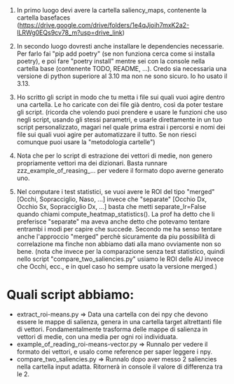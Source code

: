 1) In primo luogo devi avere la cartella saliency_maps, contenente la cartella basefaces (https://drive.google.com/drive/folders/1e4qJjoih7mxK2a2-lLRWg0EQs9cv78_m?usp=drive_link)

2) In secondo luogo dovresti anche installare le dependencies necessarie. Per farlo fai "pip add poetry" (se non funziona cerca come si installa poetry), e poi fare "poetry install" mentre sei con la console nella cartella base (contenente TODO, README, ...). Credo sia necessaria una versione di python superiore al 3.10 ma non ne sono sicuro. Io ho usato il 3.13.

3) Ho scritto gli script in modo che tu metta i file sui quali vuoi agire dentro una cartella. Le ho caricate con dei file già dentro, così da poter testare gli script. (ricorda che volendo puoi prendere e usare le funzioni che uso negli script, usando gli stessi parametri, e usarle direttamente in un tuo script personalizzato, magari nel quale prima estrai i percorsi e nomi dei file sui quali vuoi agire per automatizzare il tutto. Se non riesci comunque puoi usare la "metodologia cartelle")

4) Nota che per lo script di estrazione dei vettori di medie, non genero propriamente vettori ma dei dizionari. Basta runnare zzz_example_of_reasing_... per vedere il formato dopo averne generato uno.

5) Nel computare i test statistici, se vuoi avere le ROI del tipo "merged" [Occhi, Sopracciglio, Naso, ...] invece che "separate" [Occhio Dx, Occhio Sx, Sopracciglio Dx, ...] basta che metti separate_lr=False quando chiami compute_heatmap_statistics(). La prof ha detto che li preferisce "separate" ma aveva anche detto che potevamo tentare entrambi i modi per capire che succede. Secondo me ha senso tentare anche l'approccio "merged" perchè sicuramente da piu possibilità di correlazione ma finche non abbiamo dati alla mano ovviamente non so bene. (nota che invece per la comparazione senza test statistico, quindi nello script "compare_two_saliencies.py" usiamo le ROI delle AU invece che Occhi, ecc., e in quel caso ho sempre usato la versione merged.)


# Quali script abbiamo:
- extract_roi-means.py => Data una cartella con dei npy che devono essere le mappe di salienza, genera in una cartella target altrettanti file di vettori. Fondamentalmente trasforma delle mappe di salienza in vettori di medie, con una media per ogni roi individuata.
- example_of_reading_roi-means-vector.py => Runnalo per vedere il formato dei vettori, e usalo come reference per saper leggere i npy.
- compare_two_saliencies.py => Runnalo dopo aver messo 2 saliencies nella cartella input adatta. Ritornerà in console il valore di differenza tra le 2.
